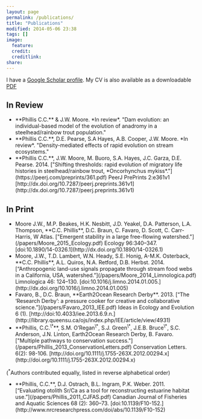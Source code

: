 ```yaml
---
layout: page
permalink: /publications/
title: "Publications"
modified: 2014-05-06 23:38
tags: []
image:
  feature: 
  credit: 
  creditlink: 
share: 
---
```

<script type='text/javascript' src='https://d1bxh8uas1mnw7.cloudfront.net/assets/embed.js'></script>

I have a [Google Scholar profile](http://scholar.google.com/citations?user=ViFKk7QAAAAJ&hl=en). My CV is also available as a downloadable [PDF](/papers/CoreyCV.pdf)

## In Review ##

- <!--<div data-badge-type="1" data-doi="NULL" data-hide-no-mentions="true" class="altmetric-embed"></div>-->**Phillis C.C.** & J.W. Moore. *In review*. "Dam evolution: an individual-based model of the evolution of anadromy in a steelhead/rainbow trout population."

- <!--<div data-badge-type="1" data-doi="NULL" data-hide-no-mentions="true" class="altmetric-embed"></div>-->**Phillis C.C.**, D.E. Pearse, S.A Hayes, A.B. Cooper, J.W. Moore. *In review*. "Density-mediated effects of rapid evolution on stream ecosystems." 

- <!---<div data-badge-type="1" data-doi="10.7287/peerj.preprints.361v1" data-hide-no-mentions="true" class="altmetric-embed"></div>-->**Phillis C.C.**, J.W. Moore, M. Buoro, S.A. Hayes, J.C. Garza, D.E. Pearse. 2014. ["Shifting thresholds: rapid evolution of migratory life histories in steelhead/rainbow trout, *Oncorhynchus mykiss*."](https://peerj.com/preprints/361.pdf) PeerJ PrePrints 2:e361v1 [http://dx.doi.org/10.7287/peerj.preprints.361v1](http://dx.doi.org/10.7287/peerj.preprints.361v1)


## In Print ##

- <div data-badge-type="1" data-doi="10.1890/14-0326.1" data-hide-no-mentions="true" class="altmetric-embed"></div>Moore J.W., M.P. Beakes, H.K. Nesbitt, J.D. Yeakel, D.A. Patterson, L.A. Thompson, **C.C. Phillis**, D.C. Braun, C. Favaro, D. Scott, C. Carr-Harris, W Atlas. ["Emergent stability in a large free-flowing watershed."](/papers/Moore_2015_Ecology.pdf) Ecology 96:340–347. [doi:10.1890/14-0326.1](http://dx.doi.org/10.1890/14-0326.1)

- <div data-badge-type="1" data-doi="10.1016/j.limno.2014.01.005" data-hide-no-mentions="true" class="altmetric-embed"></div>Moore, J.W., T.D. Lambert, W.N. Heady, S.E. Honig, A-M.K. Osterback, **C.C. Phillis**, A.L. Quiros, N.A. Retford, D.B. Herbst. 2014. [“Anthropogenic land-use signals propagate through stream food webs in a California, USA, watershed.”](/papers/Moore_2014_Limnologica.pdf) Limnologica 46: 124–130. [doi:10.1016/j.limno.2014.01.005.](http://dx.doi.org/10.1016/j.limno.2014.01.005) 

- <div data-badge-type="1" data-doi="10.4033/iee.2013.6.9.n" data-hide-no-mentions="true" class="altmetric-embed"></div>Favaro, B., D.C. Braun, **Earth2Ocean Research Derby**. 2013. [“The ‘Research Derby’: a pressure cooker for creative and collaborative science.”](/papers/Favaro_2013_IEE.pdf) Ideas in Ecology and Evolution 6 (1). [http://doi:10.4033/iee.2013.6.9.n.](http://library.queensu.ca/ojs/index.php/IEE/article/view/4931)

- <div data-badge-type="1" data-doi="10.1111/j.1755-263X.2012.00294.x." data-hide-no-mentions="true" class="altmetric-embed"></div>**Phillis, C.C.<sup>\*</sup>**, S.M. O’Regan<sup>\*</sup>, S.J. Green<sup>\*</sup>, J.E.B. Bruce<sup>\*</sup>, S.C. Anderson, J.N. Linton, Earth2Ocean Research Derby, B. Favaro. ["Multiple pathways to conservation success."](/papers/Phillis_2013_ConservationLetters.pdf) Conservation Letters. 6(2): 98-106. [http://doi.org/10.1111/j.1755-263X.2012.00294.x](http://doi.org/10.1111/j.1755-263X.2012.00294.x)   
(<sup>\*</sup>Authors contributed equally, listed in reverse alphabetical order)

- <div data-badge-type="1" data-doi="10.1139/F10-152" data-hide-no-mentions="true" class="altmetric-embed"></div>**Phillis, C.C.**, D.J. Ostrach, B.L. Ingram, P.K. Weber. 2011. [“Evaluating otolith Sr/Ca as a tool for reconstructing estuarine habitat use.”](/papers/Phillis_2011_CJFAS.pdf) Canadian Journal of Fisheries and Aquatic Sciences 68 (2): 360–73. [doi:10.1139/F10-152.](http://www.nrcresearchpress.com/doi/abs/10.1139/F10-152)




